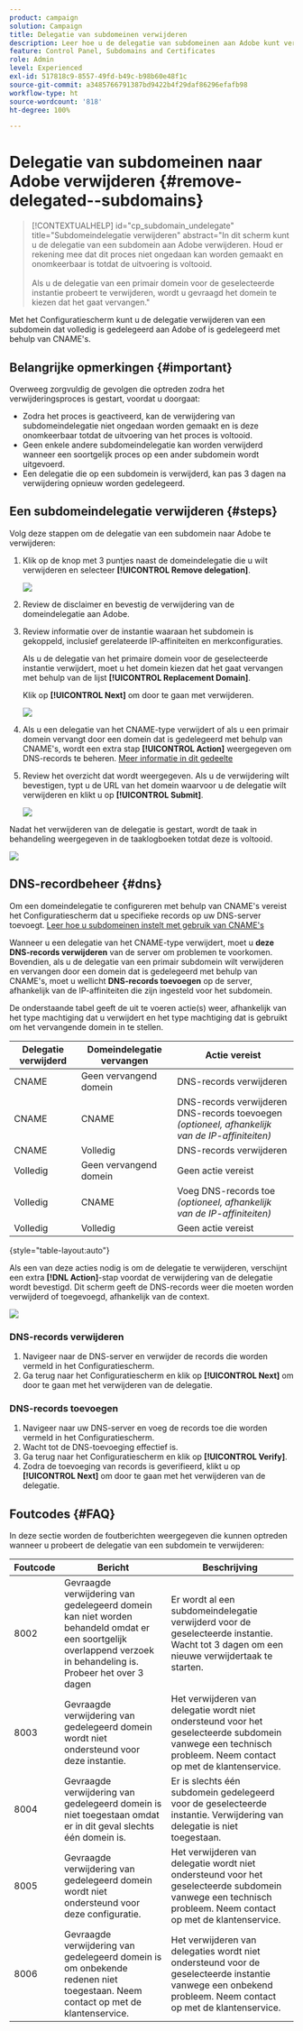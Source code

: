 ```yaml
---
product: campaign
solution: Campaign
title: Delegatie van subdomeinen verwijderen
description: Leer hoe u de delegatie van subdomeinen aan Adobe kunt verwijderen.
feature: Control Panel, Subdomains and Certificates
role: Admin
level: Experienced
exl-id: 517818c9-8557-49fd-b49c-b98b60e48f1c
source-git-commit: a3485766791387bd9422b4f29daf86296efafb98
workflow-type: ht
source-wordcount: '818'
ht-degree: 100%

---
```


# Delegatie van subdomeinen naar Adobe verwijderen {#remove-delegated--subdomains}

>[!CONTEXTUALHELP]
>id="cp_subdomain_undelegate"
>title="Subdomeindelegatie verwijderen"
>abstract="In dit scherm kunt u de delegatie van een subdomein aan Adobe verwijderen. Houd er rekening mee dat dit proces niet ongedaan kan worden gemaakt en onomkeerbaar is totdat de uitvoering is voltooid.<br><br>Als u de delegatie van een primair domein voor de geselecteerde instantie probeert te verwijderen, wordt u gevraagd het domein te kiezen dat het gaat vervangen."

Met het Configuratiescherm kunt u de delegatie verwijderen van een subdomein dat volledig is gedelegeerd aan Adobe of is gedelegeerd met behulp van CNAME&#39;s.

## Belangrijke opmerkingen {#important}

Overweeg zorgvuldig de gevolgen die optreden zodra het verwijderingsproces is gestart, voordat u doorgaat:

* Zodra het proces is geactiveerd, kan de verwijdering van subdomeindelegatie niet ongedaan worden gemaakt en is deze onomkeerbaar totdat de uitvoering van het proces is voltooid.
* Geen enkele andere subdomeindelegatie kan worden verwijderd wanneer een soortgelijk proces op een ander subdomein wordt uitgevoerd.
* Een delegatie die op een subdomein is verwijderd, kan pas 3 dagen na verwijdering opnieuw worden gedelegeerd.

## Een subdomeindelegatie verwijderen {#steps}

Volg deze stappen om de delegatie van een subdomein naar Adobe te verwijderen:

1. Klik op de knop met 3 puntjes naast de domeindelegatie die u wilt verwijderen en selecteer **[!UICONTROL Remove delegation]**.

   ![](assets/undelegate-subdomain.png)

1. Review de disclaimer en bevestig de verwijdering van de domeindelegatie aan Adobe.

1. Review informatie over de instantie waaraan het subdomein is gekoppeld, inclusief gerelateerde IP-affiniteiten en merkconfiguraties.

   Als u de delegatie van het primaire domein voor de geselecteerde instantie verwijdert, moet u het domein kiezen dat het gaat vervangen met behulp van de lijst **[!UICONTROL Replacement Domain]**.

   Klik op **[!UICONTROL Next]** om door te gaan met verwijderen.

   ![](assets/undelegate-subdomain-details.png)

1. Als u een delegatie van het CNAME-type verwijdert of als u een primair domein vervangt door een domein dat is gedelegeerd met behulp van CNAME&#39;s, wordt een extra stap **[!UICONTROL Action]** weergegeven om DNS-records te beheren. [Meer informatie in dit gedeelte](#dns)

1. Review het overzicht dat wordt weergegeven. Als u de verwijdering wilt bevestigen, typt u de URL van het domein waarvoor u de delegatie wilt verwijderen en klikt u op **[!UICONTROL Submit]**.

   ![](assets/undelegate-submit.png)

Nadat het verwijderen van de delegatie is gestart, wordt de taak in behandeling weergegeven in de taaklogboeken totdat deze is voltooid.

![](assets/undelegate-job.png)

## DNS-recordbeheer {#dns}

Om een domeindelegatie te configureren met behulp van CNAME&#39;s vereist het Configuratiescherm dat u specifieke records op uw DNS-server toevoegt. [Leer hoe u subdomeinen instelt met gebruik van CNAME&#39;s](setting-up-new-subdomain.md#use-cnames)

Wanneer u een delegatie van het CNAME-type verwijdert, moet u **deze DNS-records verwijderen** van de server om problemen te voorkomen. Bovendien, als u de delegatie van een primair subdomein wilt verwijderen en vervangen door een domein dat is gedelegeerd met behulp van CNAME&#39;s, moet u wellicht **DNS-records toevoegen** op de server, afhankelijk van de IP-affiniteiten die zijn ingesteld voor het subdomein.

De onderstaande tabel geeft de uit te voeren actie(s) weer, afhankelijk van het type machtiging dat u verwijdert en het type machtiging dat is gebruikt om het vervangende domein in te stellen.

| Delegatie verwijderd | Domeindelegatie vervangen | Actie vereist |
|  ---  |  ---  |  ---  |
| CNAME | Geen vervangend domein | DNS-records verwijderen |
| CNAME | CNAME | DNS-records verwijderen<br/>DNS-records toevoegen *(optioneel, afhankelijk van de IP-affiniteiten)* |
| CNAME | Volledig | DNS-records verwijderen |
| Volledig | Geen vervangend domein | Geen actie vereist |
| Volledig | CNAME | Voeg DNS-records toe *(optioneel, afhankelijk van de IP-affiniteiten)* |
| Volledig | Volledig | Geen actie vereist |

{style="table-layout:auto"}

Als een van deze acties nodig is om de delegatie te verwijderen, verschijnt een extra **[!DNL Action]**-stap voordat de verwijdering van de delegatie wordt bevestigd. Dit scherm geeft de DNS-records weer die moeten worden verwijderd of toegevoegd, afhankelijk van de context.

![](assets/action-step.png)

### DNS-records verwijderen

1. Navigeer naar de DNS-server en verwijder de records die worden vermeld in het Configuratiescherm.
1. Ga terug naar het Configuratiescherm en klik op **[!UICONTROL Next]** om door te gaan met het verwijderen van de delegatie.

### DNS-records toevoegen

1. Navigeer naar uw DNS-server en voeg de records toe die worden vermeld in het Configuratiescherm.
1. Wacht tot de DNS-toevoeging effectief is.
1. Ga terug naar het Configuratiescherm en klik op **[!UICONTROL Verify]**.
1. Zodra de toevoeging van records is geverifieerd, klikt u op **[!UICONTROL Next]** om door te gaan met het verwijderen van de delegatie.

## Foutcodes {#FAQ}

In deze sectie worden de foutberichten weergegeven die kunnen optreden wanneer u probeert de delegatie van een subdomein te verwijderen:

| Foutcode | Bericht | Beschrijving |
|  ---  |  ---  |  ---  |
| 8002 | Gevraagde verwijdering van gedelegeerd domein kan niet worden behandeld omdat er een soortgelijk overlappend verzoek in behandeling is. Probeer het over 3 dagen | Er wordt al een subdomeindelegatie verwijderd voor de geselecteerde instantie. Wacht tot 3 dagen om een nieuwe verwijdertaak te starten. |
| 8003 | Gevraagde verwijdering van gedelegeerd domein wordt niet ondersteund voor deze instantie. | Het verwijderen van delegatie wordt niet ondersteund voor het geselecteerde subdomein vanwege een technisch probleem. Neem contact op met de klantenservice. |
| 8004 | Gevraagde verwijdering van gedelegeerd domein is niet toegestaan omdat er in dit geval slechts één domein is. | Er is slechts één subdomein gedelegeerd voor de geselecteerde instantie. Verwijdering van delegatie is niet toegestaan. |
| 8005 | Gevraagde verwijdering van gedelegeerd domein wordt niet ondersteund voor deze configuratie. | Het verwijderen van delegatie wordt niet ondersteund voor het geselecteerde subdomein vanwege een technisch probleem. Neem contact op met de klantenservice. |
| 8006 | Gevraagde verwijdering van gedelegeerd domein is om onbekende redenen niet toegestaan. Neem contact op met de klantenservice. | Het verwijderen van delegaties wordt niet ondersteund voor de geselecteerde instantie vanwege een onbekend probleem. Neem contact op met de klantenservice. |
